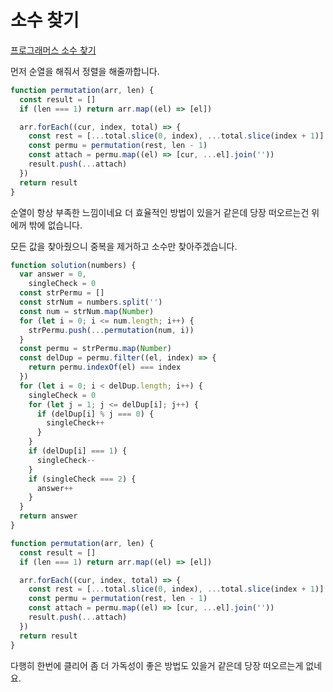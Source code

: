 # 소수 찾기

[프로그래머스 소수 찾기](https://school.programmers.co.kr/learn/courses/30/lessons/42839)

먼저 순열을 해줘서 정렬을 해줄까합니다.

```js
function permutation(arr, len) {
  const result = []
  if (len === 1) return arr.map((el) => [el])

  arr.forEach((cur, index, total) => {
    const rest = [...total.slice(0, index), ...total.slice(index + 1)]
    const permu = permutation(rest, len - 1)
    const attach = permu.map((el) => [cur, ...el].join(''))
    result.push(...attach)
  })
  return result
}
```

순열이 항상 부족한 느낌이네요 더 효율적인 방법이 있을거 같은데 당장 떠오르는건 위에꺼 밖에 없습니다.

모든 값을 찾아줬으니 중복을 제거하고 소수만 찾아주겠습니다.

```js
function solution(numbers) {
  var answer = 0,
    singleCheck = 0
  const strPermu = []
  const strNum = numbers.split('')
  const num = strNum.map(Number)
  for (let i = 0; i <= num.length; i++) {
    strPermu.push(...permutation(num, i))
  }
  const permu = strPermu.map(Number)
  const delDup = permu.filter((el, index) => {
    return permu.indexOf(el) === index
  })
  for (let i = 0; i < delDup.length; i++) {
    singleCheck = 0
    for (let j = 1; j <= delDup[i]; j++) {
      if (delDup[i] % j === 0) {
        singleCheck++
      }
    }
    if (delDup[i] === 1) {
      singleCheck--
    }
    if (singleCheck === 2) {
      answer++
    }
  }
  return answer
}

function permutation(arr, len) {
  const result = []
  if (len === 1) return arr.map((el) => [el])

  arr.forEach((cur, index, total) => {
    const rest = [...total.slice(0, index), ...total.slice(index + 1)]
    const permu = permutation(rest, len - 1)
    const attach = permu.map((el) => [cur, ...el].join(''))
    result.push(...attach)
  })
  return result
}
```

다행히 한번에 클리어 좀 더 가독성이 좋은 방법도 있을거 같은데 당장 떠오르는게 없네요.
